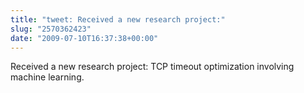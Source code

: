 ```yaml
---
title: "tweet: Received a new research project:"
slug: "2570362423"
date: "2009-07-10T16:37:38+00:00"
---
```

Received a new research project: TCP timeout optimization involving machine learning.